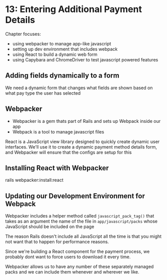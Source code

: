 # 13: Entering Additional Payment Details
Chapter focuses:
- using webpacker to manage app-like javascript
- setting up dev environment that includes webpack
- using React to build a dynamic web form
- using Capybara and ChromeDriver to test javascript powered features

## Adding fields dynamically to a form
We need a dynamic form that changes what fields are shown based on what pay type the user has selected

## Webpacker
- Webpacker is a gem thats part of Rails and sets up Webpack inside our app
- Webpack is a tool to manage javascript files

React is a JavaScript view library designed to quickly create dynamic user interfaces.  We'll use it to create a dynamic payment method details form, and Webpacker will ensure that the configs are setup for this

## Installing React with Webpacker
rails webpacker:install:react

## Updating our Development Environment for Webpack
Webpacker includes a helper method called `javascript_pack_tag()` that takes as an argument the name of the file in `app/javascript/packs` whose JavaScript should be included on the page

The reason Rails doesn't include all JavaScript all the time is that you might not want that to happen for performance reasons.

Since we're building a React component for the payment process, we probably dont want to force users to download it every time.

Webpacker allows us to have any number of these separately managed packs and we can include them whenever and wherever we like.
